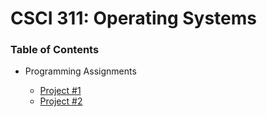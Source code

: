 # CSCI 311: Operating Systems

### Table of Contents

- Programming Assignments

  - [Project #1](./program1/p1hswhang.cc)
  - [Project #2](./program2/p2hswhang.cc)
    

